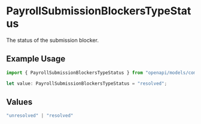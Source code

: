 # PayrollSubmissionBlockersTypeStatus

The status of the submission blocker.

## Example Usage

```typescript
import { PayrollSubmissionBlockersTypeStatus } from "openapi/models/components";

let value: PayrollSubmissionBlockersTypeStatus = "resolved";
```

## Values

```typescript
"unresolved" | "resolved"
```